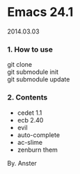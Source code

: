 Emacs 24.1
===

2014.03.03

### 1. How to use

git clone  
git submodule init  
git submodule update  


### 2. Contents

- cedet 1.1
- ecb 2.40
- evil
- auto-complete
- ac-slime
- zenburn them



By. Anster

